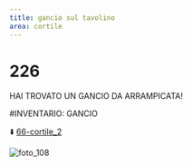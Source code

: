```yaml
---
title: gancio sul tavolino
area: cortile
---
```

# 226
HAI TROVATO UN GANCIO DA ARRAMPICATA!

#INVENTARIO: GANCIO

⬇️ [66-cortile_2](66-cortile_2.md)

![foto_108](_assets/preview_color/foto_108.jpg)